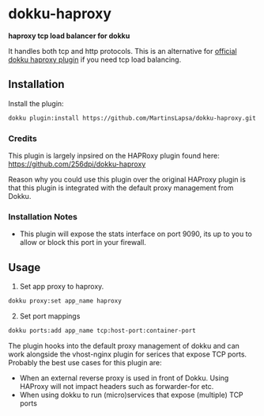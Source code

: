 # dokku-haproxy

**haproxy tcp load balancer for dokku**

It handles both tcp and http protocols. This is an alternative for [official dokku haproxy plugin](https://dokku.com/docs/networking/proxies/haproxy/) if you need tcp load balancing.

## Installation

Install the plugin:

```bash
dokku plugin:install https://github.com/MartinsLapsa/dokku-haproxy.git
```

### Credits
This plugin is largely inpsired on the HAPRoxy plugin found here:
https://github.com/256dpi/dokku-haproxy

Reason why you could use this plugin over the original HAProxy plugin is that this plugin is integrated with the default proxy management from Dokku.


### Installation Notes
 * This plugin will expose the stats interface on port 9090, its up to you to allow or block this port in your firewall.

## Usage

1. Set app proxy to haproxy.
```bash
dokku proxy:set app_name haproxy
```
2. Set port mappings
```bash
dokku ports:add app_name tcp:host-port:container-port
```

The plugin hooks into the default proxy management of dokku and can work alongside the vhost-nginx plugin for serices that expose TCP ports. Probably the best use cases for this plugin are:
* When an external reverse proxy is used in front of Dokku. Using HAProxy will not impact headers such as forwarder-for etc.
* When using dokku to run (micro)services that expose (multiple) TCP ports
